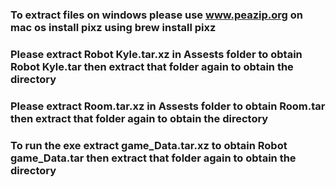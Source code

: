 ### To extract files on windows please use www.peazip.org on mac os install pixz using brew install pixz

### Please extract Robot Kyle.tar.xz in Assests folder to obtain Robot Kyle.tar then extract that folder again to obtain the directory

### Please extract Room.tar.xz in Assests folder to obtain Room.tar then extract that folder again to obtain the directory

### To run the exe extract game_Data.tar.xz to obtain Robot game_Data.tar then extract that folder again to obtain the directory

